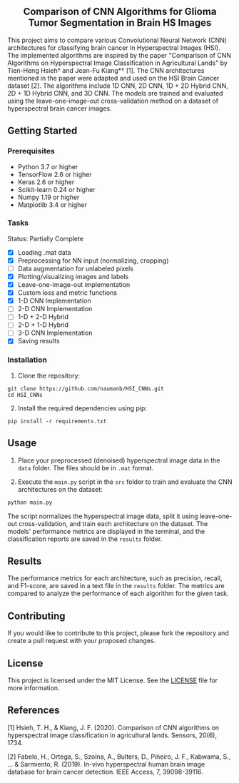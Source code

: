 <h2 align="center">
Comparison of CNN Algorithms for Glioma Tumor Segmentation in Brain HS Images
</h2>
  
This project aims to compare various Convolutional Neural Network (CNN) architectures for classifying brain cancer in Hyperspectral Images (HSI). The implemented algorithms are inspired by the paper "Comparison of CNN Algorithms on Hyperspectral Image Classification in Agricultural Lands" by Tien-Heng Hsieh† and Jean-Fu Kiang*† [1]. The CNN architectures mentioned in the paper were adapted and used on the HSI Brain Cancer dataset [2]. The algorithms include 1D CNN, 2D CNN, 1D + 2D Hybrid CNN, 2D + 1D Hybrid CNN, and 3D CNN. The models are trained and evaluated using the leave-one-image-out cross-validation method on a dataset of hyperspectral brain cancer images.

## Getting Started

### Prerequisites

- Python 3.7 or higher
- TensorFlow 2.6 or higher
- Keras 2.6 or higher
- Scikit-learn 0.24 or higher
- Numpy 1.19 or higher
- Matplotlib 3.4 or higher

### Tasks

Status: Partially Complete

- [x] Loading .mat data
- [x] Preprocessing for NN input (normalizing, cropping)
- [ ] Data augmentation for unlabeled pixels
- [x] Plotting/visualizing images and labels
- [x] Leave-one-image-out implementation
- [x] Custom loss and metric functions
- [x] 1-D CNN Implementation
- [ ] 2-D CNN Implementation
- [ ] 1-D + 2-D Hybrid
- [ ] 2-D + 1-D Hybrid
- [ ] 3-D CNN Implementation
- [x] Saving results

### Installation

1. Clone the repository:
```
git clone https://github.com/naumanb/HSI_CNNs.git
cd HSI_CNNs
```

2. Install the required dependencies using pip:
```
pip install -r requirements.txt
```

## Usage

1. Place your preprocessed (denoised) hyperspectral image data in the `data` folder. The files should be in `.mat` format.

2. Execute the `main.py` script in the `src` folder to train and evaluate the CNN architectures on the dataset:

```python
python main.py
```

The script normalizes the hyperspectral image data, split it using leave-one-out cross-validation, and train each architecture on the dataset. The models' performance metrics are displayed in the terminal, and the classification reports are saved in the `results` folder.

## Results

The performance metrics for each architecture, such as precision, recall, and F1-score, are saved in a text file in the `results` folder. The metrics are compared to analyze the performance of each algorithm for the given task.

## Contributing

If you would like to contribute to this project, please fork the repository and create a pull request with your proposed changes.

## License

This project is licensed under the MIT License. See the [LICENSE](LICENSE) file for more information.

## References
[1] Hsieh, T. H., & Kiang, J. F. (2020). Comparison of CNN algorithms on hyperspectral image classification in agricultural lands. Sensors, 20(6), 1734.

[2] Fabelo, H., Ortega, S., Szolna, A., Bulters, D., Piñeiro, J. F., Kabwama, S., ... & Sarmiento, R. (2019). In-vivo hyperspectral human brain image database for brain cancer detection. IEEE Access, 7, 39098-39116.


